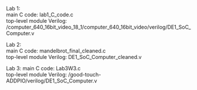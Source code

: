Lab 1: \
  main C code: lab1_C_code.c \
  top-level module Verilog: /computer_640_16bit_video_18_1/computer_640_16bit_video/verilog/DE1_SoC_Computer.v 

Lab 2: \
  main C code: mandelbrot_final_cleaned.c \
  top-level module Verilog: DE1_SoC_Computer_cleaned.v 

Lab 3:
  main C code: Lab3W3.c \
  top-level module Verilog: /good-touch-ADDPIO/verilog/DE1_SoC_Computer.v 
